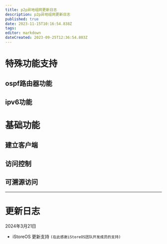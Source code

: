 ```yaml
---
title: p2p异地组网更新日志
description: p2p异地组网更新日志
published: true
date: 2023-11-15T10:16:54.838Z
tags: 
editor: markdown
dateCreated: 2023-09-25T12:36:54.803Z
---
```


# 特殊功能支持
## ospf路由器功能
## ipv6功能
# 基础功能
## 建立客户端
## 访问控制
## 可溯源访问
-------------
# 更新日志
2024年3月21日
* iStoreOS 更新支持 `(在此感谢iStoreOS团队开发成员的支持)`
